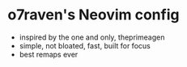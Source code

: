# o7raven's Neovim config 
- inspired by the one and only, theprimeagen
- simple, not bloated, fast, built for focus
- best remaps ever
